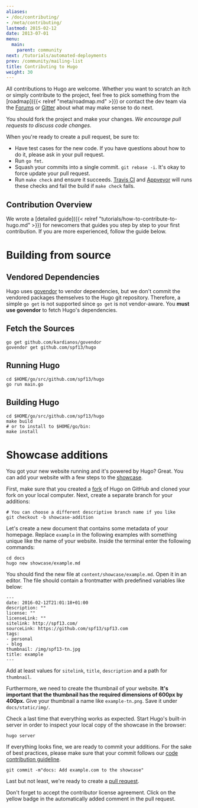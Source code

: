 ```yaml
---
aliases:
- /doc/contributing/
- /meta/contributing/
lastmod: 2015-02-12
date: 2013-07-01
menu:
  main:
    parent: community
next: /tutorials/automated-deployments
prev: /community/mailing-list
title: Contributing to Hugo
weight: 30
---
```


All contributions to Hugo are welcome. Whether you want to scratch an itch or simply contribute to the project, feel free to pick something from the [roadmap]({{< relref "meta/roadmap.md" >}}) or contact the dev team via the [Forums](https://discuss.gohugo.io/) or [Gitter](https://gitter.im/spf13/hugo) about what may make sense to do next.

You should fork the project and make your changes.  *We encourage pull requests to discuss code changes.*


When you're ready to create a pull request, be sure to:

  * Have test cases for the new code.  If you have questions about how to do it, please ask in your pull request.
  * Run `go fmt`.
  * Squash your commits into a single commit.  `git rebase -i`.  It's okay to force update your pull request.
  * Run `make check` and ensure it succeeds.  [Travis CI](https://travis-ci.org/spf13/hugo) and [Appveyor](https://ci.appveyor.com/project/spf13/hugo) will runs these checks and fail the build if `make check` fails.

## Contribution Overview

We wrote a [detailed guide]({{< relref "tutorials/how-to-contribute-to-hugo.md" >}}) for newcomers that guides you step by step to your first contribution. If you are more experienced, follow the guide below.


# Building from source

## Vendored Dependencies

Hugo uses [govendor][] to vendor dependencies, but we don't commit the vendored packages themselves to the Hugo git repository.
Therefore, a simple `go get` is not supported since `go get` is not vendor-aware.
You **must use govendor** to fetch Hugo's dependencies.

## Fetch the Sources

    go get github.com/kardianos/govendor
    govendor get github.com/spf13/hugo

## Running Hugo

    cd $HOME/go/src/github.com/spf13/hugo
    go run main.go

## Building Hugo

    cd $HOME/go/src/github.com/spf13/hugo
    make build
    # or to install to $HOME/go/bin:
    make install


# Showcase additions

You got your new website running and it's powered by Hugo? Great. You can add your website with a few steps to the [showcase](/showcase/).

First, make sure that you created a [fork](https://help.github.com/articles/fork-a-repo/) of Hugo on GitHub and cloned your fork on your local computer. Next, create a separate branch for your additions:

```
# You can choose a different descriptive branch name if you like
git checkout -b showcase-addition
```

Let's create a new document that contains some metadata of your homepage. Replace `example` in the following examples with something unique like the name of your website. Inside the terminal enter the following commands:

```
cd docs
hugo new showcase/example.md
```

You should find the new file at `content/showcase/example.md`. Open it in an editor. The file should contain a frontmatter with predefined variables like below:

```
---
date: 2016-02-12T21:01:18+01:00
description: ""
license: ""
licenseLink: ""
sitelink: http://spf13.com/
sourceLink: https://github.com/spf13/spf13.com
tags:
- personal
- blog
thumbnail: /img/spf13-tn.jpg
title: example
---
```

Add at least values for `sitelink`, `title`,  `description` and a path for `thumbnail`.

Furthermore, we need to create the thumbnail of your website. **It's important that the thumbnail has the required dimensions of 600px by 400px.** Give your thumbnail a name like `example-tn.png`. Save it under `docs/static/img/`.

Check a last time that everything works as expected. Start Hugo's built-in server in order to inspect your local copy of the showcase in the browser:

    hugo server

If everything looks fine, we are ready to commit your additions. For the sake of best practices, please make sure that your commit follows our [code contribution guideline](https://github.com/spf13/hugo#code-contribution-guideline).

    git commit -m"docs: Add example.com to the showcase"

Last but not least, we're ready to create a [pull request](https://github.com/spf13/hugo/compare).

Don't forget to accept the contributor license agreement. Click on the yellow badge in the automatically added comment in the pull request.

[govendor]: https://github.com/kardianos/govendor
